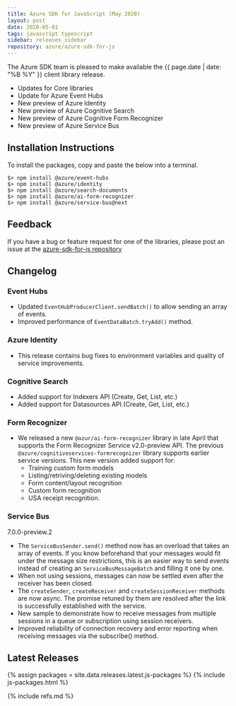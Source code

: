 ```yaml
---
title: Azure SDK for JavaScript (May 2020)
layout: post
date: 2020-05-01
tags: javascript typescript
sidebar: releases_sidebar
repository: azure/azure-sdk-for-js
---
```


The Azure SDK team is pleased to make available the {{ page.date | date: "%B %Y" }} client library release.

- Updates for Core libraries
- Update for Azure Event Hubs
- New preview of Azure Identity
- New preview of Azure Cognitive Search
- New preview of Azure Cognitive Form Recognizer
- New preview of Azure Service Bus

## Installation Instructions
To install the packages, copy and paste the below into a terminal.

    $> npm install @azure/event-hubs
    $> npm install @azure/identity
    $> npm install @azure/search-documents
    $> npm install @azure/ai-form-recognizer
    $> npm install @azure/service-bus@next

## Feedback
If you have a bug or feature request for one of the libraries, please post an issue at the [azure-sdk-for-js repository](https://github.com/azure/azure-sdk-for-js/issues)

## Changelog

### Event Hubs

- Updated `EventHubProducerClient.sendBatch()` to allow sending an array of events.
- Improved performance of `EventDataBatch.tryAdd()` method.

### Azure Identity

- This release contains bug fixes to environment variables and quality of service improvements.

### Cognitive Search

- Added support for Indexers API (Create, Get, List, etc.)
- Added support for Datasources API.(Create, Get, List, etc.)

### Form Recognizer

- We released a new `@azur/ai-form-recognizer` library in late April that supports the Form Recognizer Service v2.0-preview API. The previous `@azure/cognitiveservices-formrecognizer` library supports earlier service versions. This new version added support for:
  - Training custom form models
  - Listing/retriving/deleting existing models
  - Form content/layout recognition
  - Custom form recognition
  - USA receipt recognition.

### Service Bus

7.0.0-preview.2

- The `ServiceBusSender.send()` method now has an overload that takes an array of events.
If you know beforehand that your messages would fit under the message size restrictions, this is an easier way to send events instead of creating an `ServiceBusMessageBatch` and filling it one by one.
- When not using sessions, messages can now be settled even after the receiver has been closed.
- The `createSender`, `createReceiver` and `createSessionReceiver` methods are now async. The promise retuned by them are resolved after the link is successfully established with the service.
- New sample to demonstrate how to receive messages from multiple sessions in a queue or subscription using session receivers.
- Improved reliability of connection recovery and error reporting when receiving messages via the subscribe() method.

## Latest Releases

{% assign packages = site.data.releases.latest.js-packages %}
{% include js-packages.html %}

{% include refs.md %}
